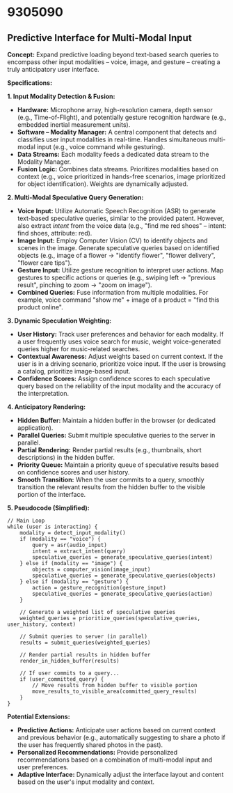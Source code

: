 # 9305090

## Predictive Interface for Multi-Modal Input

**Concept:** Expand predictive loading beyond text-based search queries to encompass other input modalities – voice, image, and gesture – creating a truly anticipatory user interface.

**Specifications:**

**1. Input Modality Detection & Fusion:**

*   **Hardware:** Microphone array, high-resolution camera, depth sensor (e.g., Time-of-Flight), and potentially gesture recognition hardware (e.g., embedded inertial measurement units).
*   **Software – Modality Manager:**  A central component that detects and classifies user input modalities in real-time.  Handles simultaneous multi-modal input (e.g., voice command while gesturing).
*   **Data Streams:** Each modality feeds a dedicated data stream to the Modality Manager.
*   **Fusion Logic:**  Combines data streams.  Prioritizes modalities based on context (e.g., voice prioritized in hands-free scenarios, image prioritized for object identification). Weights are dynamically adjusted.

**2. Multi-Modal Speculative Query Generation:**

*   **Voice Input:** Utilize Automatic Speech Recognition (ASR) to generate text-based speculative queries, similar to the provided patent.  However, also extract *intent* from the voice data (e.g., "find me red shoes" – intent: find shoes, attribute: red).
*   **Image Input:** Employ Computer Vision (CV) to identify objects and scenes in the image. Generate speculative queries based on identified objects (e.g., image of a flower -> "identify flower", "flower delivery", "flower care tips").
*   **Gesture Input:**  Utilize gesture recognition to interpret user actions.  Map gestures to specific actions or queries (e.g., swiping left -> "previous result", pinching to zoom -> "zoom on image").
*   **Combined Queries:**  Fuse information from multiple modalities. For example, voice command "show me" + image of a product = "find this product online".

**3. Dynamic Speculation Weighting:**

*   **User History:** Track user preferences and behavior for each modality.  If a user frequently uses voice search for music, weight voice-generated queries higher for music-related searches.
*   **Contextual Awareness:** Adjust weights based on current context. If the user is in a driving scenario, prioritize voice input. If the user is browsing a catalog, prioritize image-based input.
*   **Confidence Scores:** Assign confidence scores to each speculative query based on the reliability of the input modality and the accuracy of the interpretation.

**4. Anticipatory Rendering:**

*   **Hidden Buffer:** Maintain a hidden buffer in the browser (or dedicated application).
*   **Parallel Queries:** Submit multiple speculative queries to the server in parallel.
*   **Partial Rendering:**  Render partial results (e.g., thumbnails, short descriptions) in the hidden buffer.
*   **Priority Queue:** Maintain a priority queue of speculative results based on confidence scores and user history.
*   **Smooth Transition:** When the user commits to a query, smoothly transition the relevant results from the hidden buffer to the visible portion of the interface.

**5. Pseudocode (Simplified):**

```
// Main Loop
while (user is interacting) {
    modality = detect_input_modality()
    if (modality == "voice") {
        query = asr(audio_input)
        intent = extract_intent(query)
        speculative_queries = generate_speculative_queries(intent)
    } else if (modality == "image") {
        objects = computer_vision(image_input)
        speculative_queries = generate_speculative_queries(objects)
    } else if (modality == "gesture") {
        action = gesture_recognition(gesture_input)
        speculative_queries = generate_speculative_queries(action)
    }

    // Generate a weighted list of speculative queries
    weighted_queries = prioritize_queries(speculative_queries, user_history, context)

    // Submit queries to server (in parallel)
    results = submit_queries(weighted_queries)

    // Render partial results in hidden buffer
    render_in_hidden_buffer(results)

    // If user commits to a query...
    if (user_committed_query) {
        // Move results from hidden buffer to visible portion
        move_results_to_visible_area(committed_query_results)
    }
}
```

**Potential Extensions:**

*   **Predictive Actions:**  Anticipate user actions based on current context and previous behavior (e.g., automatically suggesting to share a photo if the user has frequently shared photos in the past).
*   **Personalized Recommendations:** Provide personalized recommendations based on a combination of multi-modal input and user preferences.
*   **Adaptive Interface:** Dynamically adjust the interface layout and content based on the user's input modality and context.